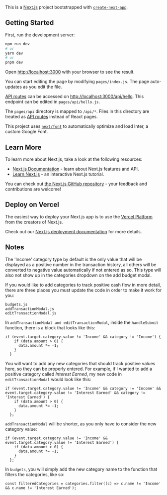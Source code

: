 This is a [Next.js](https://nextjs.org/) project bootstrapped with [`create-next-app`](https://github.com/vercel/next.js/tree/canary/packages/create-next-app).


## Getting Started

First, run the development server:

```bash
npm run dev
# or
yarn dev
# or
pnpm dev
```

Open [http://localhost:3000](http://localhost:3000) with your browser to see the result.

You can start editing the page by modifying `pages/index.js`. The page auto-updates as you edit the file.

[API routes](https://nextjs.org/docs/api-routes/introduction) can be accessed on [http://localhost:3000/api/hello](http://localhost:3000/api/hello). This endpoint can be edited in `pages/api/hello.js`.

The `pages/api` directory is mapped to `/api/*`. Files in this directory are treated as [API routes](https://nextjs.org/docs/api-routes/introduction) instead of React pages.

This project uses [`next/font`](https://nextjs.org/docs/basic-features/font-optimization) to automatically optimize and load Inter, a custom Google Font.

## Learn More

To learn more about Next.js, take a look at the following resources:

- [Next.js Documentation](https://nextjs.org/docs) - learn about Next.js features and API.
- [Learn Next.js](https://nextjs.org/learn) - an interactive Next.js tutorial.

You can check out [the Next.js GitHub repository](https://github.com/vercel/next.js/) - your feedback and contributions are welcome!

## Deploy on Vercel

The easiest way to deploy your Next.js app is to use the [Vercel Platform](https://vercel.com/new?utm_medium=default-template&filter=next.js&utm_source=create-next-app&utm_campaign=create-next-app-readme) from the creators of Next.js.

Check out our [Next.js deployment documentation](https://nextjs.org/docs/deployment) for more details.

## Notes

The 'Income' category type by default is the only value that will be displayed as a positive number in the transaction history, all others will be converted to negative value automatically if not entered as so. This type will also not show up in the categories dropdown on the add budget modal. 

If you would like to add categories to track positive cash flow in more detail, there are three places you must update the code in order to make it work for you:
```
budgets.js
addTransactionModal.js
editTransactionModal.js
```

In `addTransactionModal and editTransactionModal`, inside the `handleSubmit` function, there is a block that looks like this:
```
if (event.target.category.value != 'Income' && category != 'Income') {
    if (data.amount > 0) {
      data.amount *= -1;
    }
  }
```      

You will want to add any new categories that should track positive values here, so they can be properly entered. For example, if I wanted to add a positive category called *Interest Earned*, my new code in `editTransactionModal` would look like this:
```
if (event.target.category.value != 'Income' && category != 'Income' && event.target.category.value != 'Interest Earned' && category != 'Interest Earned') {
    if (data.amount > 0) {
      data.amount *= -1;
    }
  };
```      

`addTransactionModal` will be shorter, as you only have to consider the new category value: 
```
if (event.target.category.value != 'Income' && event.target.category.value != 'Interest Earned') {
    if (data.amount > 0) {
      data.amount *= -1;
    }
  };
```

In `budgets`, you will simply add the new category name to the function that filters the categories, like so:
```
const filteredCategories = categories.filter((c) => c.name != 'Income' && c.name != 'Interest Earned');
```

